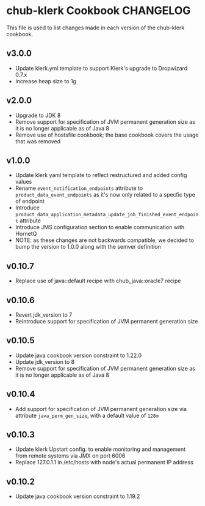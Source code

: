 chub-klerk Cookbook CHANGELOG
=======================
This file is used to list changes made in each version of the chub-klerk cookbook.

v3.0.0
------
- Update klerk.yml template to support Klerk's upgrade to Dropwizard 0.7.x
- Increase heap size to 1g

v2.0.0
------
- Upgrade to JDK 8
- Remove support for specification of JVM permanent generation size as it is no longer applicable as of Java 8
- Remove use of hostsfile cookbook; the base cookbook covers the usage that was removed

v1.0.0
------
- Update klerk yaml template to reflect restructured and added config values
- Rename `event_notification_endpoints` attribute to `product_data_event_endpoints` as it's now only related to a specfic type of endpoint
- Introduce `product_data_application_metadata_update_job_finished_event_endpoint` attribute
- Introduce JMS configuration section to enable communication with HornetQ
- NOTE: as these changes are not backwards compatible, we decided to bump the version to 1.0.0 along with the semver definition

v0.10.7
-------
- Replace use of java::default recipe with chub_java::oracle7 recipe

v0.10.6
-------
- Revert jdk_version to 7
- Reintroduce support for specification of JVM permanent generation size

v0.10.5
-------
- Update java cookbook version constraint to 1.22.0
- Update jdk_version to 8
- Remove support for specification of JVM permanent generation size as it is no longer applicable as of Java 8

v0.10.4
-------
- Add support for specification of JVM permanent generation size via attribute `java_perm_gen_size`, with a default value of `128m`

v0.10.3
-------
- Update klerk Upstart config. to enable monitoring and management from remote systems via JMX on port 6006
- Replace 127.0.1.1 in /etc/hosts with node's actual permanent IP address

v0.10.2
-------
- Update java cookbook version constraint to 1.19.2

